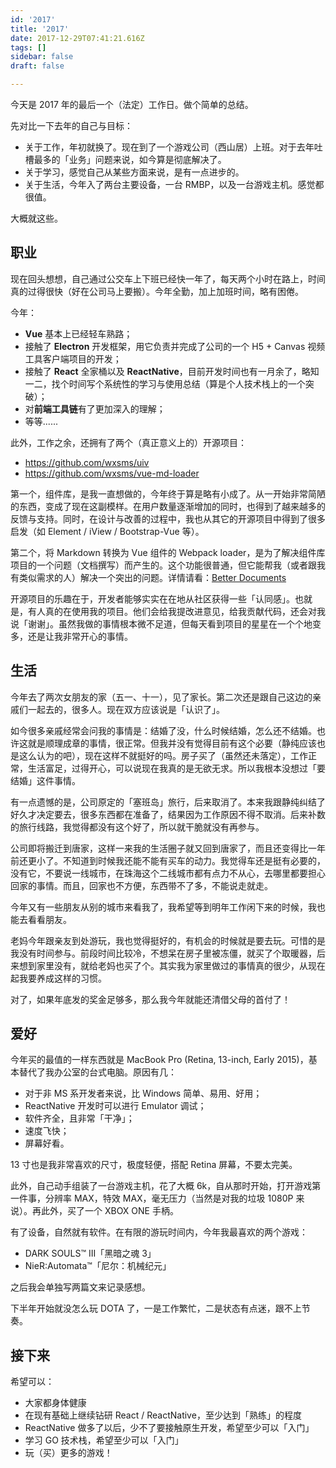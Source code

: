 ```yaml
---
id: '2017'
title: '2017'
date: 2017-12-29T07:41:21.616Z
tags: []
sidebar: false
draft: false

---
```





今天是 2017 年的最后一个（法定）工作日。做个简单的总结。

先对比一下去年的自己与目标：

* 关于工作，年初就换了。现在到了一个游戏公司（西山居）上班。对于去年吐槽最多的「业务」问题来说，如今算是彻底解决了。
* 关于学习，感觉自己从某些方面来说，是有一点进步的。
* 关于生活，今年入了两台主要设备，一台 RMBP，以及一台游戏主机。感觉都很值。

大概就这些。

<!--more-->

## 职业

现在回头想想，自己通过公交车上下班已经快一年了，每天两个小时在路上，时间真的过得很快（好在公司马上要搬）。今年全勤，加上加班时间，略有困倦。

今年：

* **Vue** 基本上已经轻车熟路；
* 接触了 **Electron** 开发框架，用它负责并完成了公司的一个 H5 + Canvas 视频工具客户端项目的开发；
* 接触了 **React** 全家桶以及 **ReactNative**，目前开发时间也有一月余了，略知一二，找个时间写个系统性的学习与使用总结（算是个人技术栈上的一个突破）；
* 对**前端工具链**有了更加深入的理解；
* 等等......

此外，工作之余，还拥有了两个（真正意义上的）开源项目：

* https://github.com/wxsms/uiv
* https://github.com/wxsms/vue-md-loader

第一个，组件库，是我一直想做的，今年终于算是略有小成了。从一开始非常简陋的东西，变成了现在这副模样。在用户数量逐渐增加的同时，也得到了越来越多的反馈与支持。同时，在设计与改善的过程中，我也从其它的开源项目中得到了很多启发（如 Element / iView / Bootstrap-Vue 等）。

第二个，将 Markdown 转换为 Vue 组件的 Webpack loader，是为了解决组件库项目的一个问题（文档撰写）而产生的。这个功能很普通，但它能帮我（或者跟我有类似需求的人）解决一个突出的问题。详情请看：[Better Documents](https://wxsm.space/p/better-documents)

开源项目的乐趣在于，开发者能够实实在在地从社区获得一些「认同感」。也就是，有人真的在使用我的项目。他们会给我提改进意见，给我贡献代码，还会对我说「谢谢」。虽然我做的事情根本微不足道，但每天看到项目的星星在一个个地变多，还是让我非常开心的事情。

## 生活

今年去了两次女朋友的家（五一、十一），见了家长。第二次还是跟自己这边的亲戚们一起去的，很多人。现在双方应该说是「认识了」。

如今很多亲戚经常会问我的事情是：结婚了没，什么时候结婚，怎么还不结婚。也许这就是顺理成章的事情，很正常。但我并没有觉得目前有这个必要（静纯应该也是这么认为的吧），现在这样不就挺好的吗。房子买了（虽然还未落定），工作正常，生活富足，过得开心，可以说现在我真的是无欲无求。所以我根本没想过「要结婚」这件事情。

有一点遗憾的是，公司原定的「塞班岛」旅行，后来取消了。本来我跟静纯纠结了好久才决定要去，很多东西都在准备了，结果因为工作原因不得不取消。后来补数的旅行线路，我觉得都没有这个好了，所以就干脆就没有再参与。

公司即将搬迁到唐家，这样一来我的生活圈子就又回到唐家了，而且还变得比一年前还更小了。不知道到时候我还能不能有买车的动力。我觉得车还是挺有必要的，没有它，不要说一线城市，在珠海这个二线城市都有点力不从心，去哪里都要担心回家的事情。而且，回家也不方便，东西带不了多，不能说走就走。

今年又有一些朋友从别的城市来看我了，我希望等到明年工作闲下来的时候，我也能去看看朋友。

老妈今年跟亲友到处游玩，我也觉得挺好的，有机会的时候就是要去玩。可惜的是我没有时间参与。前段时间比较冷，不想呆在房子里被冻僵，就买了个取暖器，后来想到家里没有，就给老妈也买了个。其实我为家里做过的事情真的很少，从现在起我要养成这样的习惯。

对了，如果年底发的奖金足够多，那么我今年就能还清借父母的首付了！

## 爱好

今年买的最值的一样东西就是 MacBook Pro (Retina, 13-inch, Early 2015)，基本替代了我办公室的台式电脑。原因有几：

* 对于非 MS 系开发者来说，比 Windows 简单、易用、好用；
* ReactNative 开发时可以进行 Emulator 调试；
* 软件齐全，且非常「干净」；
* 速度飞快；
* 屏幕好看。

13 寸也是我非常喜欢的尺寸，极度轻便，搭配 Retina 屏幕，不要太完美。

此外，自己动手组装了一台游戏主机，花了大概 6k，自从那时开始，打开游戏第一件事，分辨率 MAX，特效 MAX，毫无压力（当然是对我的垃圾 1080P 来说）。再此外，买了一个 XBOX ONE 手柄。

有了设备，自然就有软件。在有限的游玩时间内，今年我最喜欢的两个游戏：

* DARK SOULS™ III「黑暗之魂 3」
* NieR:Automata™「尼尔：机械纪元」

之后我会单独写两篇文来记录感想。

下半年开始就没怎么玩 DOTA 了，一是工作繁忙，二是状态有点迷，跟不上节奏。

## 接下来

希望可以：

* 大家都身体健康
* 在现有基础上继续钻研 React / ReactNative，至少达到「熟练」的程度
* ReactNative 做多了以后，少不了要接触原生开发，希望至少可以「入门」
* 学习 GO 技术栈，希望至少可以「入门」
* 玩（买）更多的游戏！
